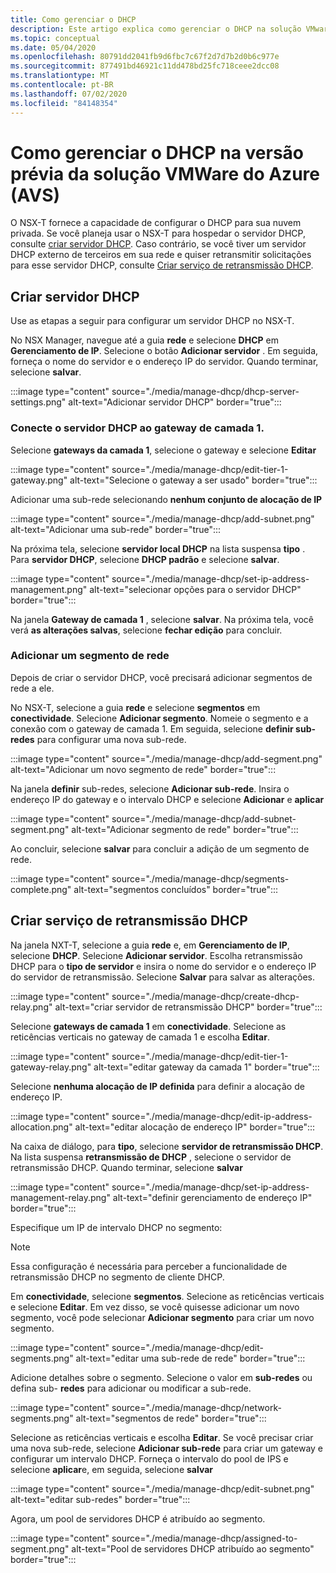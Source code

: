 ```yaml
---
title: Como gerenciar o DHCP
description: Este artigo explica como gerenciar o DHCP na solução VMware do Azure (AVS)
ms.topic: conceptual
ms.date: 05/04/2020
ms.openlocfilehash: 80791dd2041fb9d6fbc7c67f2d7d7b2d0b6c977e
ms.sourcegitcommit: 877491bd46921c11dd478bd25fc718ceee2dcc08
ms.translationtype: MT
ms.contentlocale: pt-BR
ms.lasthandoff: 07/02/2020
ms.locfileid: "84148354"
---
```

# <a name="how-to-manage-dhcp-in-azure-vmware-solution-avs-preview"></a>Como gerenciar o DHCP na versão prévia da solução VMWare do Azure (AVS)

O NSX-T fornece a capacidade de configurar o DHCP para sua nuvem privada. Se você planeja usar o NSX-T para hospedar o servidor DHCP, consulte [criar servidor DHCP](#create-dhcp-server). Caso contrário, se você tiver um servidor DHCP externo de terceiros em sua rede e quiser retransmitir solicitações para esse servidor DHCP, consulte [Criar serviço de retransmissão DHCP](#create-dhcp-relay-service).

## <a name="create-dhcp-server"></a>Criar servidor DHCP

Use as etapas a seguir para configurar um servidor DHCP no NSX-T.

No NSX Manager, navegue até a guia **rede** e selecione **DHCP** em **Gerenciamento de IP**. Selecione o botão **Adicionar servidor** . Em seguida, forneça o nome do servidor e o endereço IP do servidor. Quando terminar, selecione **salvar**.

:::image type="content" source="./media/manage-dhcp/dhcp-server-settings.png" alt-text="Adicionar servidor DHCP" border="true":::

### <a name="connect-dhcp-server-to-the-tier-1-gateway"></a>Conecte o servidor DHCP ao gateway de camada 1.

Selecione **gateways da camada 1**, selecione o gateway e selecione **Editar**

:::image type="content" source="./media/manage-dhcp/edit-tier-1-gateway.png" alt-text="Selecione o gateway a ser usado" border="true":::

Adicionar uma sub-rede selecionando **nenhum conjunto de alocação de IP**

:::image type="content" source="./media/manage-dhcp/add-subnet.png" alt-text="Adicionar uma sub-rede" border="true":::

Na próxima tela, selecione **servidor local DHCP** na lista suspensa **tipo** . Para **servidor DHCP**, selecione **DHCP padrão** e selecione **salvar**.

:::image type="content" source="./media/manage-dhcp/set-ip-address-management.png" alt-text="selecionar opções para o servidor DHCP" border="true":::

Na janela **Gateway de camada 1** , selecione **salvar**. Na próxima tela, você verá **as alterações salvas**, selecione **fechar edição** para concluir.

### <a name="add-a-network-segment"></a>Adicionar um segmento de rede

Depois de criar o servidor DHCP, você precisará adicionar segmentos de rede a ele.

No NSX-T, selecione a guia **rede** e selecione **segmentos** em **conectividade**. Selecione **Adicionar segmento**. Nomeie o segmento e a conexão com o gateway de camada 1. Em seguida, selecione **definir sub-redes** para configurar uma nova sub-rede. 

:::image type="content" source="./media/manage-dhcp/add-segment.png" alt-text="Adicionar um novo segmento de rede" border="true":::

Na janela **definir** sub-redes, selecione **Adicionar sub-rede**. Insira o endereço IP do gateway e o intervalo DHCP e selecione **Adicionar** e **aplicar**

:::image type="content" source="./media/manage-dhcp/add-subnet-segment.png" alt-text="Adicionar segmento de rede" border="true":::

Ao concluir, selecione **salvar** para concluir a adição de um segmento de rede.

:::image type="content" source="./media/manage-dhcp/segments-complete.png" alt-text="segmentos concluídos" border="true":::

## <a name="create-dhcp-relay-service"></a>Criar serviço de retransmissão DHCP

Na janela NXT-T, selecione a guia **rede** e, em **Gerenciamento de IP**, selecione **DHCP**. Selecione **Adicionar servidor**. Escolha retransmissão DHCP para o **tipo de servidor** e insira o nome do servidor e o endereço IP do servidor de retransmissão. Selecione **Salvar** para salvar as alterações.

:::image type="content" source="./media/manage-dhcp/create-dhcp-relay.png" alt-text="criar servidor de retransmissão DHCP" border="true":::

Selecione **gateways de camada 1** em **conectividade**. Selecione as reticências verticais no gateway de camada 1 e escolha **Editar**.

:::image type="content" source="./media/manage-dhcp/edit-tier-1-gateway-relay.png" alt-text="editar gateway da camada 1" border="true":::

Selecione **nenhuma alocação de IP definida** para definir a alocação de endereço IP.

:::image type="content" source="./media/manage-dhcp/edit-ip-address-allocation.png" alt-text="editar alocação de endereço IP" border="true":::

Na caixa de diálogo, para **tipo**, selecione **servidor de retransmissão DHCP**. Na lista suspensa **retransmissão de DHCP** , selecione o servidor de retransmissão DHCP. Quando terminar, selecione **salvar**

:::image type="content" source="./media/manage-dhcp/set-ip-address-management-relay.png" alt-text="definir gerenciamento de endereço IP" border="true":::

Especifique um IP de intervalo DHCP no segmento:

> [!NOTE]
> Essa configuração é necessária para perceber a funcionalidade de retransmissão DHCP no segmento de cliente DHCP. 

Em **conectividade**, selecione **segmentos**. Selecione as reticências verticais e selecione **Editar**. Em vez disso, se você quisesse adicionar um novo segmento, você pode selecionar **Adicionar segmento** para criar um novo segmento.

:::image type="content" source="./media/manage-dhcp/edit-segments.png" alt-text="editar uma sub-rede de rede" border="true":::

Adicione detalhes sobre o segmento. Selecione o valor em **sub-redes** ou defina sub- **redes** para adicionar ou modificar a sub-rede.

:::image type="content" source="./media/manage-dhcp/network-segments.png" alt-text="segmentos de rede" border="true":::

Selecione as reticências verticais e escolha **Editar**. Se você precisar criar uma nova sub-rede, selecione **Adicionar sub-rede** para criar um gateway e configurar um intervalo DHCP. Forneça o intervalo do pool de IPS e selecione **aplicar**e, em seguida, selecione **salvar**

:::image type="content" source="./media/manage-dhcp/edit-subnet.png" alt-text="editar sub-redes" border="true":::

Agora, um pool de servidores DHCP é atribuído ao segmento.

:::image type="content" source="./media/manage-dhcp/assigned-to-segment.png" alt-text="Pool de servidores DHCP atribuído ao segmento" border="true":::
